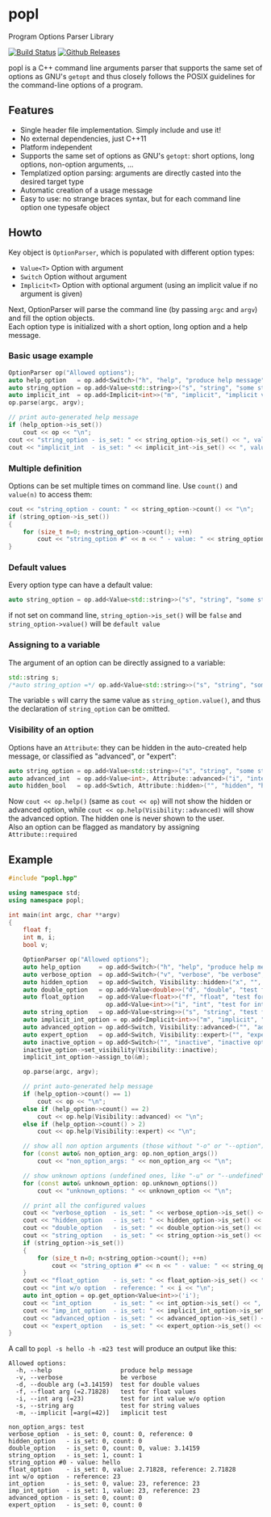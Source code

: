 # popl

Program Options Parser Library

[![Build Status](https://travis-ci.org/badaix/popl.svg?branch=master)](https://travis-ci.org/badaix/popl)
[![Github Releases](https://img.shields.io/github/release/badaix/popl.svg)](https://github.com/badaix/popl/releases)

popl is a C++ command line arguments parser that supports the same set of options as GNU's `getopt` and thus closely follows the POSIX guidelines for the command-line options of a program.

## Features

* Single header file implementation. Simply include and use it!
* No external dependencies, just C++11
* Platform independent
* Supports the same set of options as GNU's `getopt`: short options, long options, non-option arguments, ...
* Templatized option parsing: arguments are directly casted into the desired target type
* Automatic creation of a usage message
* Easy to use: no strange braces syntax, but for each command line option one typesafe object 

## Howto

Key object is `OptionParser`, which is populated with different option types:

* `Value<T>` Option with argument  
* `Switch` Option without argument  
* `Implicit<T>` Option with optional argument (using an implicit value if no argument is given)  

Next, OptionParser will parse the command line (by passing `argc` and `argv`) and fill the option objects.  
Each option type is initialized with a short option, long option and a help message.  

### Basic usage example

```C++
OptionParser op("Allowed options");
auto help_option   = op.add<Switch>("h", "help", "produce help message");
auto string_option = op.add<Value<std::string>>("s", "string", "some string value");
auto implicit_int  = op.add<Implicit<int>>("m", "implicit", "implicit value", 42);
op.parse(argc, argv);

// print auto-generated help message
if (help_option->is_set())
	cout << op << "\n";
cout << "string_option - is_set: " << string_option->is_set() << ", value: " << string_option->value() << "\n";
cout << "implicit_int  - is_set: " << implicit_int->is_set() << ", value: " << implicit_int->value() << "\n";
```

### Multiple definition

Options can be set multiple times on command line. Use `count()` and `value(n)` to access them:

```C++
cout << "string_option - count: " << string_option->count() << "\n";
if (string_option->is_set())
{
	for (size_t n=0; n<string_option->count(); ++n)
		cout << "string_option #" << n << " - value: " << string_option->value(n) << "\n";
}
```

### Default values

Every option type can have a default value:

```C++
auto string_option = op.add<Value<std::string>>("s", "string", "some string value", "default value");
```

if not set on command line, `string_option->is_set()` will be `false` and `string_option->value()` will be `default value` 
  
### Assigning to a variable

The argument of an option can be directly assigned to a variable:

```C++
std::string s;
/*auto string_option =*/ op.add<Value<std::string>>("s", "string", "some string value", "default value", &s);
```

The variable `s` will carry the same value as `string_option.value()`, and thus the declaration of `string_option` can be omitted.  
  
### Visibility of an option

Options have an `Attribute`: they can be hidden in the auto-created help message, or classified as "advanced", or "expert":

```C++
auto string_option = op.add<Value<std::string>>("s", "string", "some string value");
auto advanced_int  = op.add<Value<int>, Attribute::advanced>("i", "integer", "advanced integer value");
auto hidden_bool   = op.add<Swtich, Attribute::hidden>("", "hidden", "hidden flag");
```

Now `cout << op.help()` (same as `cout << op`) will not show the hidden or advanced option, while `cout << op.help(Visibility::advanced)` will show the advanced option. The hidden one is never shown to the user.  
Also an option can be flagged as mandatory by assigning `Attribute::required`

## Example

```C++
#include "popl.hpp"

using namespace std;
using namespace popl;

int main(int argc, char **argv)
{
	float f;
	int m, i;
	bool v;

	OptionParser op("Allowed options");
	auto help_option     = op.add<Switch>("h", "help", "produce help message");
	auto verbose_option  = op.add<Switch>("v", "verbose", "be verbose", &v);
	auto hidden_option   = op.add<Switch, Visibility::hidden>("x", "", "hidden option");
	auto double_option   = op.add<Value<double>>("d", "double", "test for double values", 3.14159265359);
	auto float_option    = op.add<Value<float>>("f", "float", "test for float values", 2.71828182845f, &f);
	                       op.add<Value<int>>("i", "int", "test for int value w/o option", 23, &i);
	auto string_option   = op.add<Value<string>>("s", "string", "test for string values");
	auto implicit_int_option = op.add<Implicit<int>>("m", "implicit", "implicit test", 42);
	auto advanced_option = op.add<Switch, Visibility::advanced>("", "advanced", "advanced option");
	auto expert_option   = op.add<Switch, Visibility::expert>("", "expert", "expert option");
	auto inactive_option = op.add<Switch>("", "inactive", "inactive option");
	inactive_option->set_visibility(Visibility::inactive);
	implicit_int_option->assign_to(&m);

	op.parse(argc, argv);

	// print auto-generated help message
	if (help_option->count() == 1)
		cout << op << "\n";
	else if (help_option->count() == 2)
		cout << op.help(Visibility::advanced) << "\n";
	else if (help_option->count() > 2)
		cout << op.help(Visibility::expert) << "\n";

	// show all non option arguments (those without "-o" or "--option")
	for (const auto& non_option_arg: op.non_option_args())
		cout << "non_option_args: " << non_option_arg << "\n";

	// show unknown options (undefined ones, like "-u" or "--undefined")
	for (const auto& unknown_option: op.unknown_options())
		cout << "unknown_options: " << unknown_option << "\n";

	// print all the configured values
	cout << "verbose_option  - is_set: " << verbose_option->is_set() << ", count: " << verbose_option->count() << ", reference: " << v << "\n";
	cout << "hidden_option   - is_set: " << hidden_option->is_set() << ", count: " << hidden_option->count() << "\n";
	cout << "double_option   - is_set: " << double_option->is_set() << ", count: " << double_option->count() << ", value: " << double_option->value() << "\n";
	cout << "string_option   - is_set: " << string_option->is_set() << ", count: " << string_option->count() << "\n";
	if (string_option->is_set())
	{
	  	for (size_t n=0; n<string_option->count(); ++n)
			cout << "string_option #" << n << " - value: " << string_option->value(n) << "\n";
	}
	cout << "float_option    - is_set: " << float_option->is_set() << ", value: " << float_option->value() << ", reference: " << f << "\n";
	cout << "int w/o option  - reference: " << i << "\n";
	auto int_option = op.get_option<Value<int>>('i');
	cout << "int_option      - is_set: " << int_option->is_set() << ", value: " << int_option->value() << ", reference: " << i << "\n";
	cout << "imp_int_option  - is_set: " << implicit_int_option->is_set() << ", value: " << implicit_int_option->value() << ", reference: " << m << "\n";
	cout << "advanced_option - is_set: " << advanced_option->is_set() << ", count: " << advanced_option->count() << "\n";
	cout << "expert_option   - is_set: " << expert_option->is_set() << ", count: " << expert_option->count() << "\n";
}
```

A call to `popl -s hello -h -m23 test` will produce an output like this:

```shell
Allowed options:
  -h, --help                   produce help message
  -v, --verbose                be verbose
  -d, --double arg (=3.14159)  test for double values
  -f, --float arg (=2.71828)   test for float values
  -i, --int arg (=23)          test for int value w/o option
  -s, --string arg             test for string values
  -m, --implicit [=arg(=42)]   implicit test

non_option_args: test
verbose_option  - is_set: 0, count: 0, reference: 0
hidden_option   - is_set: 0, count: 0
double_option   - is_set: 0, count: 0, value: 3.14159
string_option   - is_set: 1, count: 1
string_option #0 - value: hello
float_option    - is_set: 0, value: 2.71828, reference: 2.71828
int w/o option  - reference: 23
int_option      - is_set: 0, value: 23, reference: 23
imp_int_option  - is_set: 1, value: 23, reference: 23
advanced_option - is_set: 0, count: 0
expert_option   - is_set: 0, count: 0
```
